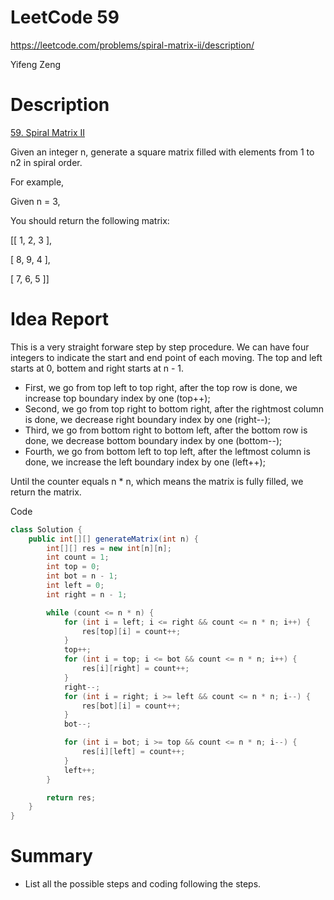 # **LeetCode 59**
https://leetcode.com/problems/spiral-matrix-ii/description/

Yifeng Zeng

# Description
[59. Spiral Matrix II](https://leetcode.com/problems/spiral-matrix-ii/description/)

Given an integer n, generate a square matrix filled with elements from 1 to n2 in spiral order.

For example,

Given n = 3,

You should return the following matrix:

[[ 1, 2, 3 ],

 [ 8, 9, 4 ],

 [ 7, 6, 5 ]]

# Idea Report
This is a very straight forware step by step procedure.
We can have four integers to indicate the start and end point of each moving.
The top and left starts at 0, bottem and right starts at n - 1.

- First, we go from top left to top right, after the top row is done, we increase top boundary index by one (top++);
- Second, we go from top right to bottom right, after the rightmost column is done, we decrease right boundary index by one (right--);
- Third, we go from bottom right to bottom left, after the bottom row is done, we decrease bottom boundary index by one (bottom--);
- Fourth, we go from bottom left to top left, after the leftmost column is done, we increase the left boundary index by one (left++);

Until the counter equals n * n, which means the matrix is fully filled, we return the matrix.

Code
```java
class Solution {
    public int[][] generateMatrix(int n) {
        int[][] res = new int[n][n];
        int count = 1;
        int top = 0;
        int bot = n - 1;
        int left = 0;
        int right = n - 1;

        while (count <= n * n) {
            for (int i = left; i <= right && count <= n * n; i++) {
                res[top][i] = count++;
            }
            top++;
            for (int i = top; i <= bot && count <= n * n; i++) {
                res[i][right] = count++;
            }
            right--;
            for (int i = right; i >= left && count <= n * n; i--) {
                res[bot][i] = count++;
            }
            bot--;

            for (int i = bot; i >= top && count <= n * n; i--) {
                res[i][left] = count++;
            }
            left++;
        }

        return res;
    }
}
```

# Summary
- List all the possible steps and coding following the steps.
